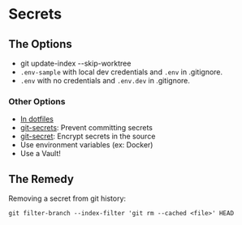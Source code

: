 Secrets
=======

## The Options

- git update-index --skip-worktree
- `.env-sample` with local dev credentials and `.env` in .gitignore.
- `.env` with no credentials and `.env.dev` in .gitignore.


### Other Options

- [In dotfiles](https://www.atlassian.com/git/tutorials/dotfiles) 
- [git-secrets](https://github.com/awslabs/git-secrets): Prevent committing secrets
- [git-secret](https://github.com/sobolevn/git-secret): Encrypt secrets in the source
- Use environment variables (ex: Docker)
- Use a Vault!



## The Remedy

Removing a secret from git history:

```
git filter-branch --index-filter 'git rm --cached <file>' HEAD
```
